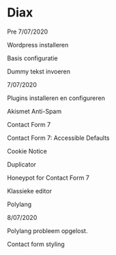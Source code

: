 # Diax

Pre 7/07/2020

Wordpress installeren

Basis configuratie

Dummy tekst invoeren


7/07/2020

Plugins installeren en configureren

Akismet Anti-Spam

Contact Form 7

Contact Form 7: Accessible Defaults

Cookie Notice

Duplicator

Honeypot for Contact Form 7

Klassieke editor

Polylang


8/07/2020

Polylang probleem opgelost.

Contact form styling
